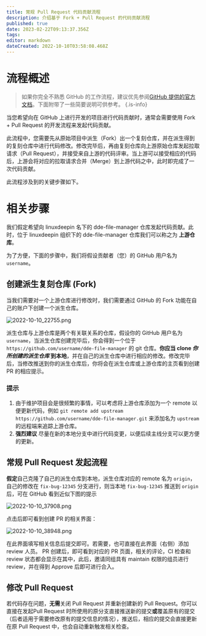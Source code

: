 ```yaml
---
title: 常规 Pull Request 代码贡献流程
description: 介绍基于 Fork + Pull Request 的代码贡献流程
published: true
date: 2023-02-22T09:13:37.356Z
tags: 
editor: markdown
dateCreated: 2022-10-10T03:58:08.468Z
---
```


# 流程概述

> 如果你完全不熟悉 GitHub 的工作流程，建议优先参阅[GitHub 提供的官方文档](https://docs.github.com/cn/pull-requests/collaborating-with-pull-requests/proposing-changes-to-your-work-with-pull-requests)。下面附带了一些简要说明可供参考。
{.is-info}

当您希望向在 GitHub 上进行开发的项目进行代码贡献时，通常会需要使用 Fork + Pull Request 的开发流程来发起代码贡献。

此流程中，您需要先从原始项目中派生（Fork）出一个复刻仓库，并在派生得到的复刻仓库中进行代码修改。修改完毕后，再由复刻仓库向上游原始仓库发起拉取请求（Pull Request），并接受来自上游的代码评审。当上游可以接受相应的代码后，上游会将对应的拉取请求合并（Merge）到上游代码之中，此时即完成了一次代码贡献。

此流程涉及到的关键步骤如下。

# 相关步骤

我们假定希望向 linuxdeepin 名下的 dde-file-manager 仓库发起代码贡献。此时，位于 linuxdeepin 组织下的 dde-file-manager 仓库我们可以称之为 **上游仓库**。

为了方便，下面的步骤中，我们将假设贡献者（您）的 GitHub 用户名为 `username`。

## 创建派生复刻仓库 (Fork)

当我们需要对一个上游仓库进行修改时，我们需要通过 GitHub 的 Fork 功能在自己的账户下创建一个派生仓库。

![2022-10-10_22755.png](/2022-10-10_22755.png)

派生仓库与上游仓库是两个有关联关系的仓库，假设你的 GitHub 用户名为 `username`，当派生仓库创建完毕后，你会得到一个位于 `https://github.com/username/dde-file-manager` 的 git 仓库。**你应当 clone _你所创建的派生仓库_ 到本地**，并在自己的派生仓库中进行相应的修改。修改完毕后，当修改推送到你的派生仓库后，你将会在派生仓库或上游仓库的主页看到创建 PR 的相应提示。

### 提示

1. 由于维护项目会是很频繁的事情，可以考虑将上游仓库添加为一个 remote 以便更新代码，例如 `git remote add upstream https://github.com/username/dde-file-manager.git` 来添加名为 `upstream` 的远程端来追踪上游仓库。
2. **强烈建议** 尽量在新的本地分支中进行代码变更，以便后续主线分支可以更方便的更新。

## 常规 Pull Request 发起流程

**假定**自己克隆了自己的派生仓库到本地，派生仓库对应的 remote 名为 `origin`，自己的修改在 `fix-bug-12345` 分支进行，则当本地 `fix-bug-12345` 推送到 `origin` 后，可在 GitHub 看到近似下图的提示

![2022-10-10_37908.png](/2022-10-10_37908.png)

点击后即可看到创建 PR 的相关界面：

![2022-10-10_38948.png](/2022-10-10_38948.png)

在此界面填写相关信息后提交即可。若需要，也可直接在此界面（右侧）添加 review 人员。
PR 创建后，即可看到对应的 PR 页面，相关的评论，CI 检查和 review 状态都会显示在其中，此后，邀请同组具有 maintain 权限的组员进行 review，并在得到 Approve 后即可进行合入。

## 修改 Pull Request

若代码存在问题，**无需**关闭 Pull Request 并重新创建新的 Pull Request。你可以直接在发起Pull Request 时所使用的原分支直接推送新的提交**或**覆盖原有的提交（后者适用于需要修改原有的提交信息的情况），推送后，相应的提交会直接更新在原 Pull Request 中，也会自动重新触发相关检查。